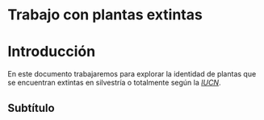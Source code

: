 Trabajo con plantas extintas
================

# Introducción

En este documento trabajaremos para explorar la identidad de plantas que
se encuentran extintas en silvestría o totalmente según la
[*IUCN*](https://www.iucnredlist.org/).

## Subtítulo
